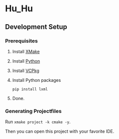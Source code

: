 # Hu_Hu

## Development Setup

### Prerequisites

1. Install [XMake](https://xmake.io/)
2. Install [Python](https://www.python.org/downloads/)
3. Install [VCPkg](https://github.com/microsoft/vcpkg)
4. Install Python packages

   `pip install lxml`
5. Done.

### Generating Projectfiles

Run `xmake project -k cmake -y`.

Then you can open this project with your favorite IDE.
